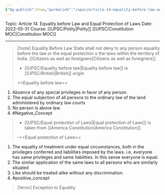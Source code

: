 ```yaml
---
{"dg-publish":true,"permalink":"/upsc/article-14-equality-before-law-and-equal-protection-of-laws/","dgHomeLink":true,"dgPassFrontmatter":false}
---
```


Topic: Article 14. Equality before Law and Equal Protection of Laws
Date: 2022-05-31
Course: [[UPSC/Polity|Polity]] [[UPSC/Constitution MOC|Constitution MOC]]


---
>[!note] Equality Before Law
>State shall not deny to any person equality before the law or the equal protection o the laws within the territory of India. 
>[[Citizens as well as foreigners|Citizens as well as foreigners]]
>- [[UPSC/Equality before law|Equality before law]] is [[UPSC/British|British]] origin
>
> ==Equality before law== 
<div class="transclusion internal-embed is-loaded"><div class="markdown-embed">

<div class="markdown-embed-title">



</div>


1. Absence of any special privileges in favor of any person.
2. The equal subjection of all persons to the ordinary law of the land administered  by ordinary law courts
3. No person is above law.
4. #Negative_Concept

</div></div>
 
>- [[UPSC/Equal protection of Laws|Equal protection of Laws]] is taken from [[America Constitution|America Constitution]] 
> 
>-==Equal protection of Laws== 
<div class="transclusion internal-embed is-loaded"><div class="markdown-embed">

<div class="markdown-embed-title">



</div>


1. The equality of treatment under equal circumstances, both in the privileges conferred and liabilities imposed by the laws. i.e, everyone has same privileges and same liabilities. In this sense everyone is equal. 
2. The similar application of the same laws to all persons who are similarly situated
3. Like should be treated alike without any discrimination. 
4. #positive_concept 

</div></div>


>[!error] Exception to Equality





